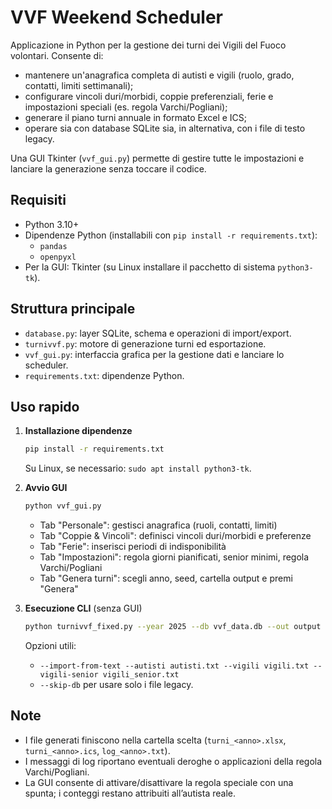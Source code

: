 # VVF Weekend Scheduler

Applicazione in Python per la gestione dei turni dei Vigili del Fuoco volontari. Consente di:

- mantenere un'anagrafica completa di autisti e vigili (ruolo, grado, contatti, limiti settimanali);
- configurare vincoli duri/morbidi, coppie preferenziali, ferie e impostazioni speciali (es. regola Varchi/Pogliani);
- generare il piano turni annuale in formato Excel e ICS;
- operare sia con database SQLite sia, in alternativa, con i file di testo legacy.

Una GUI Tkinter (`vvf_gui.py`) permette di gestire tutte le impostazioni e lanciare la generazione senza toccare il codice.

## Requisiti

- Python 3.10+
- Dipendenze Python (installabili con `pip install -r requirements.txt`):
  - `pandas`
  - `openpyxl`
- Per la GUI: Tkinter (su Linux installare il pacchetto di sistema `python3-tk`).

## Struttura principale

- `database.py`: layer SQLite, schema e operazioni di import/export.
- `turnivvf.py`: motore di generazione turni ed esportazione.
- `vvf_gui.py`: interfaccia grafica per la gestione dati e lanciare lo scheduler.
- `requirements.txt`: dipendenze Python.

## Uso rapido

1. **Installazione dipendenze**
   ```bash
   pip install -r requirements.txt
   ```
   Su Linux, se necessario: `sudo apt install python3-tk`.

2. **Avvio GUI**
   ```bash
   python vvf_gui.py
   ```
   - Tab "Personale": gestisci anagrafica (ruoli, contatti, limiti)
   - Tab "Coppie & Vincoli": definisci vincoli duri/morbidi e preferenze
   - Tab "Ferie": inserisci periodi di indisponibilità
   - Tab "Impostazioni": regola giorni pianificati, senior minimi, regola Varchi/Pogliani
   - Tab "Genera turni": scegli anno, seed, cartella output e premi "Genera"

3. **Esecuzione CLI** (senza GUI)
   ```bash
   python turnivvf_fixed.py --year 2025 --db vvf_data.db --out output
   ```
   Opzioni utili:
   - `--import-from-text --autisti autisti.txt --vigili vigili.txt --vigili-senior vigili_senior.txt`
   - `--skip-db` per usare solo i file legacy.

## Note

- I file generati finiscono nella cartella scelta (`turni_<anno>.xlsx`, `turni_<anno>.ics`, `log_<anno>.txt`).
- I messaggi di log riportano eventuali deroghe o applicazioni della regola Varchi/Pogliani.
- La GUI consente di attivare/disattivare la regola speciale con una spunta; i conteggi restano attribuiti all’autista reale.
